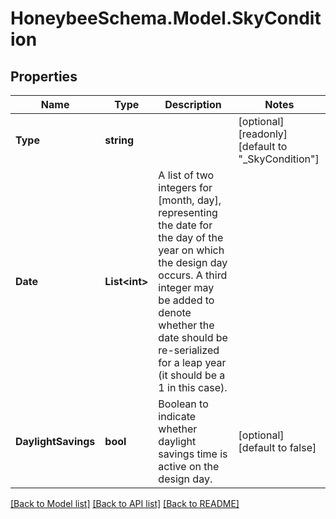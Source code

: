 
# HoneybeeSchema.Model.SkyCondition

## Properties

Name | Type | Description | Notes
------------ | ------------- | ------------- | -------------
**Type** | **string** |  | [optional] [readonly] [default to "_SkyCondition"]
**Date** | **List&lt;int&gt;** | A list of two integers for [month, day], representing the date for the day of the year on which the design day occurs. A third integer may be added to denote whether the date should be re-serialized for a leap year (it should be a 1 in this case). | 
**DaylightSavings** | **bool** | Boolean to indicate whether daylight savings time is active on the design day. | [optional] [default to false]

[[Back to Model list]](../README.md#documentation-for-models)
[[Back to API list]](../README.md#documentation-for-api-endpoints)
[[Back to README]](../README.md)

